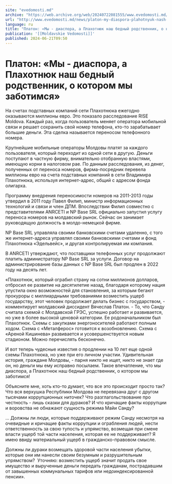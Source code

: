 ```yaml
---
site: "evedomosti.md"
archive: "https://web.archive.org/web/20240722081555/www.evedomosti.md/news/platon-my-diaspora-plahotnyuk-nash-bednyj-rodstvennik-o-koto"
url: "http://www.evedomosti.md/news/platon-my-diaspora-plahotnyuk-nash-bednyj-rodstvennik-o-koto"
language: ru
title: "Платон: «Мы - диаспора, а Плахотнюк наш бедный родственник, о котором мы заботимся»"
publication: '[[Moldavskie Vedomosti]]'
published: 2024-06-21T09:50
---
```


# Платон: «Мы - диаспора, а Плахотнюк наш бедный родственник, о котором мы заботимся»

На счетах подставных компаний сети Плахотнюка ежегодно оказываются миллионы евро. Это показало расследование RISE Moldova. Каждый раз, когда пользователь меняет оператора мобильной связи и решает сохранить свой номер телефона, кто-то зарабатывает большие деньги. Эта сделка называется переносом телефонного номера.

Крупнейшие мобильные операторы Молдовы платят за каждого пользователя, который переходит из одной сети в другую. Деньги поступают в частную фирму, внимательно отобранную властями, имеющую корни в налоговом рае. По данным расследования, из денег, полученных от переноса номеров, фирма-посредник перевела миллионы евро на счета подставных компаний в сети Владимира Плахотнюка, используя интернет-адрес, общий с адресом фонда олигарха.

Программу внедрения переносимости номеров на 2011-2013 годы утвердил в 2011 году Павел Филип, министр информационных технологий и связи и член ДПМ. Впоследствии Филип совместно с представителями ANRCETI и NP Base SRL официально запустил услугу переноса номеров на молдавский рынок. Сейчас он занимает руководящую должность в молдо-немецкой фирме.

NP Base SRL управляла своими банковскими счетами удаленно, с того же интернет-адреса управлял своими банковскими счетами и фонд Плахотнюка «Эдельвейс», и другая контролируемая им компания.

В ANRCETI утверждают, что поставщики телефонных услуг продолжают платить администратору NP Base SRL за услуги. Договор на администрирование базы данных с NP Base SRL был продлен в 2022 году на десять лет.

«Плахотнюк, который ограбил страну на сотни миллионов долларов, отбросил ее развитие на десятилетие назад, благодаря которому нация упустила окно возможностей для становления, за которым бегают прокуроры с миллиардными требованиями возместить ущерб государству, этот человек продолжает делать бизнес с государством, - комментирует молдавский диссидент Вячеслав Платон. - То, что Санду считала схемой с Молдавской ГРЭС, успешно работает и развивается, но уже в более высокой ценовой категории. Ее родоначальником был Плахотнюк. Схемы с закупками энергоносителей работают полным ходом. Схема с «Металферос» готовится к возобновлению. Схема с «Ареной Кишинева» развивается и усовершенствуется новым стадионом. Можно перечислять бесконечно.

И вот теперь чудесные известия о продлении на 10 лет еще одной схемы Плахотнюка, но уже при его личном участии. Удивительная история, граждане Молдовы, - парня никто не ищет, никто не знает где он, но деньги мы ему исправно посылаем. Такое впечатление, что мы диаспора, а Плахотнюк наш бедный родственник, о котором мы заботимся!

Объясните мне, хоть кто-то думает, что все это происходит просто так? Что вся верхушка Республики Молдова не перевязана друг с другом тысячами коррупционных ниточек? Что разглагольствование про честность - лишь сказки для дураков? И что кричащие факты коррупции и воровства не обнажают сущность режима Майи Санду?

… Должны ли люди, которые поддерживают режим Санду несмотря на очевидные и кричащие факты коррупции и ограбления людей, нести ответственность за свою тупость и упрямство, возмещая при смене власти ущерб той части населения, которая ее не поддерживает? Я имею ввиду материальный ущерб в гражданско-правовом смысле.

Должны ли дураки возмещать здоровой части населения убытки, которые они им нанесли своим безумным и разрушительным упрямством?  Уточняю: возместить ущерб значит продать свое имущество и вырученные деньги передать гражданам, пострадавшим от завышенных коммунальных тарифов или недоиндексированной пенсии».
